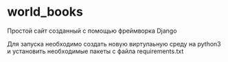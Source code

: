 # world_books
Простой сайт созданный с помощью фреймворка Django

Для запуска необходимо создать новую виртулаьную среду на python3 и установить необходимые пакеты с файла requirements.txt